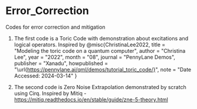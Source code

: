 # Error_Correction
Codes for error correction and mitigation

1. The first code is a Toric Code with demonstration about excitations and logical operators. Inspired by @misc{ChristinaLee2022,
      title = "Modeling the toric code on a quantum computer",
      author = "Christina Lee",
      year = "2022",
      month = "08",
      journal = "PennyLane Demos",
      publisher = "Xanadu",
      howpublished = "\url{https://pennylane.ai/qml/demos/tutorial_toric_code/}",
      note = "Date Accessed: 2024-03-14"
    }

2. The second code is Zero Noise Extrapolation demonstrated by scratch using Cirq. Inspired by Mitiq - https://mitiq.readthedocs.io/en/stable/guide/zne-5-theory.html
